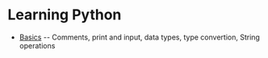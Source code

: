 # Learning Python

* [Basics](Python/basics.py) -- Comments, print and input, data types, type convertion, String operations
